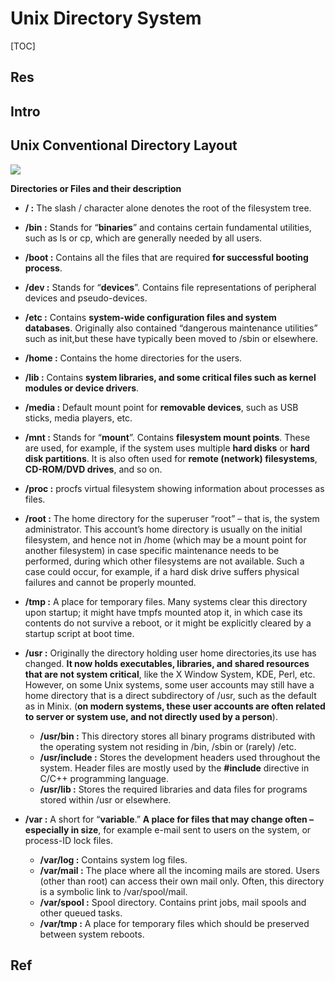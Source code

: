 # Unix Directory System

[TOC]



## Res


## Intro



## Unix Conventional Directory Layout
![](../../../../../../../../../Assets/Pics/Pasted%20image%2020230316140056.png)

**Directories or Files and their description**
- **/ :** The slash / character alone denotes the root of the filesystem tree.

- **/bin :** Stands for “**binaries**” and contains certain fundamental utilities, such as ls or cp, which are generally needed by all users.

- **/boot :** Contains all the files that are required **for successful booting process**.

- **/dev :** Stands for “**devices**”. Contains file representations of peripheral devices and pseudo-devices.

- **/etc :** Contains **system-wide configuration files and system databases**. Originally also contained “dangerous maintenance utilities” such as init,but these have typically been moved to /sbin or elsewhere.

- **/home :** Contains the home directories for the users.

- **/lib :** Contains **system libraries, and some critical files such as kernel modules or device drivers**.

- **/media :** Default mount point for **removable devices**, such as USB sticks, media players, etc.

- **/mnt :** Stands for “**mount**”. Contains **filesystem mount points**. These are used, for example, if the system uses multiple **hard disks** or **hard disk partitions**. It is also often used for **remote (network) filesystems**, **CD-ROM/DVD drives**, and so on.

- **/proc :** procfs virtual filesystem showing information about processes as files.

- **/root :** The home directory for the superuser “root” – that is, the system administrator. This account’s home directory is usually on the initial filesystem, and hence not in /home (which may be a mount point for another filesystem) in case specific maintenance needs to be performed, during which other filesystems are not available. Such a case could occur, for example, if a hard disk drive suffers physical failures and cannot be properly mounted.

- **/tmp :** A place for temporary files. Many systems clear this directory upon startup; it might have tmpfs mounted atop it, in which case its contents do not survive a reboot, or it might be explicitly cleared by a startup script at boot time.

- **/usr :** Originally the directory holding user home directories,its use has changed. **It now holds executables, libraries, and shared resources that are not system critical**, like the X Window System, KDE, Perl, etc. However, on some Unix systems, some user accounts may still have a home directory that is a direct subdirectory of /usr, such as the default as in Minix. (**on modern systems, these user accounts are often related to server or system use, and not directly used by a person**).
	- **/usr/bin :** This directory stores all binary programs distributed with the operating system not residing in /bin, /sbin or (rarely) /etc.
	- **/usr/include :** Stores the development headers used throughout the system. Header files are mostly used by the **#include** directive in C/C++ programming language.
	- **/usr/lib :** Stores the required libraries and data files for programs stored within /usr or elsewhere.

- **/var :** A short for “**variable**.” **A place for files that may change often – especially in size**, for example e-mail sent to users on the system, or process-ID lock files.
	- **/var/log :** Contains system log files.
	- **/var/mail :** The place where all the incoming mails are stored. Users (other than root) can access their own mail only. Often, this directory is a symbolic link to /var/spool/mail.
	- **/var/spool :** Spool directory. Contains print jobs, mail spools and other queued tasks.
	- **/var/tmp :** A place for temporary files which should be preserved between system reboots.



## Ref

